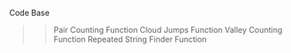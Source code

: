 Code Base

>>Pair Counting Function
>>Cloud Jumps Function
>>Valley Counting Function
>>Repeated String Finder Function
